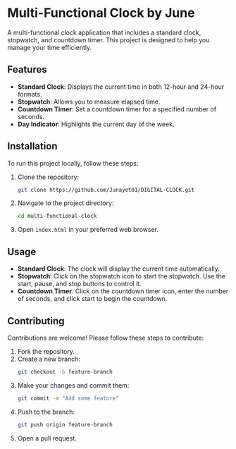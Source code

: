 

# Multi-Functional Clock by June

A multi-functional clock application that includes a standard clock, stopwatch, and countdown timer. This project is designed to help you manage your time efficiently.

## Features

- **Standard Clock**: Displays the current time in both 12-hour and 24-hour formats.
- **Stopwatch**: Allows you to measure elapsed time.
- **Countdown Timer**: Set a countdown timer for a specified number of seconds.
- **Day Indicator**: Highlights the current day of the week.

## Installation

To run this project locally, follow these steps:

1. Clone the repository:
    ```sh
    git clone https://github.com/Junayet01/DIGITAL-CLOCK.git
    ```
2. Navigate to the project directory:
    ```sh
    cd multi-functional-clock
    ```
3. Open `index.html` in your preferred web browser.

## Usage

- **Standard Clock**: The clock will display the current time automatically.
- **Stopwatch**: Click on the stopwatch icon to start the stopwatch. Use the start, pause, and stop buttons to control it.
- **Countdown Timer**: Click on the countdown timer icon, enter the number of seconds, and click start to begin the countdown.

## Contributing

Contributions are welcome! Please follow these steps to contribute:

1. Fork the repository.
2. Create a new branch:
    ```sh
    git checkout -b feature-branch
    ```
3. Make your changes and commit them:
    ```sh
    git commit -m "Add some feature"
    ```
4. Push to the branch:
    ```sh
    git push origin feature-branch
    ```
5. Open a pull request.

